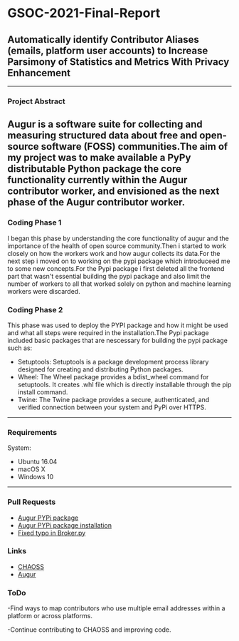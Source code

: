 # GSOC-2021-Final-Report
## Automatically identify Contributor Aliases (emails, platform user accounts) to Increase Parsimony of Statistics and Metrics With Privacy Enhancement
---
### Project Abstract
Augur is a software suite for collecting and measuring structured data about free and open-source software (FOSS) communities.The aim of my project was to make available a PyPy distributable Python package the core functionality currently within the Augur contributor worker, and envisioned as the next phase of the Augur contributor worker.
---
### Coding Phase 1
I began this phase by understanding the core functionality of augur and the importance of the health of open source community.Then i started to work closely on how the workers work and how augur collects its data.For the next step i moved on to working on the pypi package which introduceed me to some new concepts.For the Pypi package i first deleted all the frontend part that wasn't essential building the pypi package and also limit the number of workers to all that worked solely on python and machine learning workers were discarded.

### Coding Phase 2
This phase was used to deploy the PYPI package and how it might be used and what all steps were required in the installation.The Pypi package included basic packages that are nescessary for building the pypi package such as:
- Setuptools: Setuptools is a package development process library designed for creating and distributing Python packages.
- Wheel: The Wheel package provides a bdist_wheel command for setuptools. It creates .whl file which is directly installable through the pip install command.
- Twine: The Twine package provides a secure, authenticated, and verified connection between your system and PyPi over HTTPS.
---
### Requirements
System:
- Ubuntu 16.04
- macOS X
- Windows 10  
---
### Pull Requests
- [Augur PYPi package](https://github.com/chaoss/augur/pull/1339)
- [Augur PYPi package installation](https://github.com/chaoss/augur/pull/1344)
- [Fixed typo in Broker.py](https://github.com/chaoss/augur/pull/1426)

### Links
- [CHAOSS](https://chaoss.comunity)
- [Augur](https://github.com/chaoss/augur)

### ToDo
-Find ways to map contributors who use multiple email addresses within a platform or across platforms.

-Continue contributing to CHAOSS and improving code.
